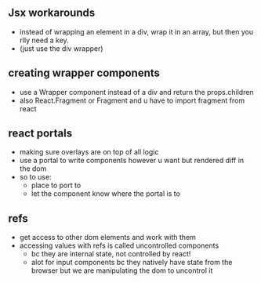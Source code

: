 ## Jsx workarounds
- instead of wrapping an element in a div, wrap it in an array, but then you rlly need a key.
- (just use the div wrapper)

## creating wrapper components
- use a Wrapper component instead of a div and return the props.children
- also React.Fragment or Fragment and u have to import fragment from react

## react portals
- making sure overlays are on top of all logic
- use a portal to write components however u want but rendered diff in the dom
- so to use:
    - place to port to 
    - let the component know where the portal is to

## refs
- get access to other dom elements and work with them
- accessing values with refs is called uncontrolled components
    - bc they are internal state, not controlled by react!
    - alot for input components bc they natively have state from the browser but we are manipulating the dom to uncontrol it